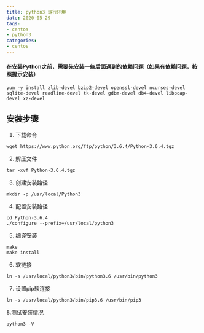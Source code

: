 ```yaml
---
title: python3 运行环境 
date: 2020-05-29
tags:
- centos
- python3
categories:
- centos
---
```


#### 在安装Python之前，需要先安装一些后面遇到的依赖问题（如果有依赖问题，按照提示安装）

```shell
yum -y install zlib-devel bzip2-devel openssl-devel ncurses-devel sqlite-devel readline-devel tk-devel gdbm-devel db4-devel libpcap-devel xz-devel
```

## 安装步骤

1. 下载命令

```shell
wget https://www.python.org/ftp/python/3.6.4/Python-3.6.4.tgz
```

2. 解压文件

```shell
tar -xvf Python-3.6.4.tgz
```

3. 创建安装路径

```shell
mkdir -p /usr/local/Python3
```

4. 配置安装路径

```shell
cd Python-3.6.4
./configure --prefix=/usr/local/python3
```

5. 编译安装

```shell
make
make install
```

6. 软链接

```shell
ln -s /usr/local/python3/bin/python3.6 /usr/bin/python3
```

7. 设置pip软连接

```shell
ln -s /usr/local/python3/bin/pip3.6 /usr/bin/pip3
```

8.测试安装情况

```shell
python3 -V
```



